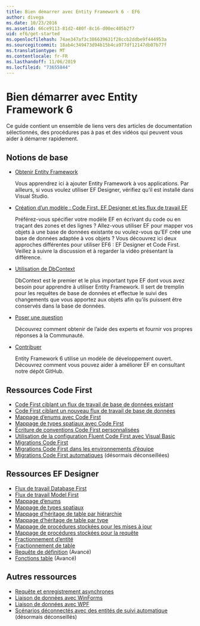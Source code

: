 ```yaml
---
title: Bien démarrer avec Entity Framework 6 - EF6
author: divega
ms.date: 10/23/2016
ms.assetid: 66ce9113-81d2-480f-8c16-d00ec405b2f7
uid: ef6/get-started
ms.openlocfilehash: 74ae347af3c386639631f28ccb2ddbe9f444953a
ms.sourcegitcommit: 18ab4c349473d94b15b4ca977df12147db07b77f
ms.translationtype: MT
ms.contentlocale: fr-FR
ms.lasthandoff: 11/06/2019
ms.locfileid: "73655844"
---
```

# <a name="get-started-with-entity-framework-6"></a>Bien démarrer avec Entity Framework 6

Ce guide contient un ensemble de liens vers des articles de documentation sélectionnés, des procédures pas à pas et des vidéos qui peuvent vous aider à démarrer rapidement.

## <a name="fundamentals"></a>Notions de base

* [Obtenir Entity Framework](~/ef6/fundamentals/install.md)

  Vous apprendrez ici à ajouter Entity Framework à vos applications. Par ailleurs, si vous voulez utiliser EF Designer, vérifiez qu’il est installé dans Visual Studio.

* [Création d’un modèle : Code First, EF Designer et les flux de travail EF](~/ef6/modeling/index.md)

  Préférez-vous spécifier votre modèle EF en écrivant du code ou en traçant des zones et des lignes ?
Allez-vous utiliser EF pour mapper vos objets à une base de données existante ou voulez-vous qu’EF crée une base de données adaptée à vos objets ?
Vous découvrez ici deux approches différentes pour utiliser EF6 : EF Designer et Code First.
Veillez à suivre la discussion et à regarder la vidéo présentant la différence.

* [Utilisation de DbContext](~/ef6/fundamentals/working-with-dbcontext.md)

  DbContext est le premier et le plus important type EF dont vous avez besoin pour apprendre à utiliser Entity Framework. Il sert de tremplin pour les requêtes de base de données et effectue le suivi des changements que vous apportez aux objets afin qu’ils puissent être conservés dans la base de données.

* [Poser une question](~/ef6/resources/get-help.md)

  Découvrez comment obtenir de l’aide des experts et fournir vos propres réponses à la Communauté.

* [Contribuer](https://github.com/aspnet/EntityFramework6/)

  Entity Framework 6 utilise un modèle de développement ouvert. Découvrez comment vous pouvez aider à améliorer EF en consultant notre dépôt GitHub.

## <a name="code-first-resources"></a>Ressources Code First

  - [Code First ciblant un flux de travail de base de données existant](~/ef6/modeling/code-first/workflows/existing-database.md)
  - [Code First ciblant un nouveau flux de travail de base de données](~/ef6/modeling/code-first/workflows/new-database.md)
  - [Mappage d’enums avec Code First](~/ef6/modeling/code-first/data-types/enums.md)
  - [Mappage de types spatiaux avec Code First](~/ef6/modeling/code-first/data-types/spatial.md)
  - [Écriture de conventions Code First personnalisées](~/ef6/modeling/code-first/conventions/custom.md)
  - [Utilisation de la configuration Fluent Code First avec Visual Basic](~/ef6/modeling/code-first/fluent/vb.md)
  - [Migrations Code First](~/ef6/modeling/code-first/migrations/index.md)
  - [Migrations Code First dans les environnements d’équipe](~/ef6/modeling/code-first/migrations/teams.md)
  - [Migrations Code First automatiques](~/ef6/modeling/code-first/migrations/automatic.md) (désormais déconseillées)

## <a name="ef-designer-resources"></a>Ressources EF Designer
  - [Flux de travail Database First](~/ef6/modeling/designer/workflows/database-first.md)
  - [Flux de travail Model First](~/ef6/modeling/designer/workflows/model-first.md)
  - [Mappage d’enums](~/ef6/modeling/designer/data-types/enums.md)
  - [Mappage de types spatiaux](~/ef6/modeling/designer/data-types/spatial.md)
  - [Mappage d’héritage de table par hiérarchie](~/ef6/modeling/designer/inheritance/tph.md)
  - [Mappage d’héritage de table par type](~/ef6/modeling/designer/inheritance/tpt.md)
  - [Mappage de procédures stockées pour les mises à jour](~/ef6/modeling/designer/stored-procedures/cud.md)
  - [Mappage de procédures stockées pour la requête](~/ef6/modeling/designer/stored-procedures/query.md)
  - [Fractionnement d’entité](~/ef6/modeling/designer/entity-splitting.md)
  - [Fractionnement de table](~/ef6/modeling/designer/table-splitting.md)
  - [Requête de définition](~/ef6/modeling/designer/advanced/defining-query.md) (Avancé)
  - [Fonctions table](~/ef6/modeling/designer/advanced/tvfs.md) (Avancé)

## <a name="other-resources"></a>Autres ressources
  - [Requête et enregistrement asynchrones](~/ef6/fundamentals/async.md)
  - [Liaison de données avec WinForms](~/ef6/fundamentals/databinding/winforms.md)
  - [Liaison de données avec WPF](~/ef6/fundamentals/databinding/wpf.md)
  - [Scénarios déconnectés avec des entités de suivi automatique](~/ef6/fundamentals/disconnected-entities/self-tracking-entities/walkthrough.md) (désormais déconseillés)
